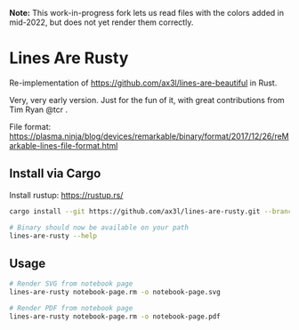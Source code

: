 **Note:** This work-in-progress fork lets us read files with the colors
added in mid-2022, but does not yet render them correctly.

# Lines Are Rusty

Re-implementation of https://github.com/ax3l/lines-are-beautiful in Rust.

Very, very early version.
Just for the fun of it, with great contributions from Tim Ryan @tcr .

File format:
https://plasma.ninja/blog/devices/remarkable/binary/format/2017/12/26/reMarkable-lines-file-format.html


## Install via Cargo
Install rustup: https://rustup.rs/

```bash
cargo install --git https://github.com/ax3l/lines-are-rusty.git --branch develop

# Binary should now be available on your path
lines-are-rusty --help
```

## Usage

```bash
# Render SVG from notebook page
lines-are-rusty notebook-page.rm -o notebook-page.svg

# Render PDF from notebook page
lines-are-rusty notebook-page.rm -o notebook-page.pdf
```
